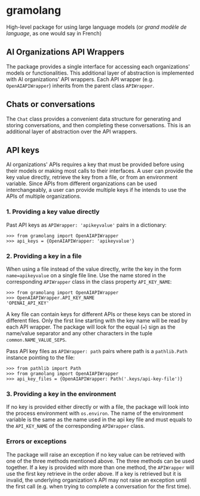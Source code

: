 # gramolang
High-level package for using large language models (or _grand modèle de language_, as
one would say in French)


## AI Organizations API Wrappers
The package provides a single interface for accessing each organizations' models
or functionalities. This additional layer of abstraction is implemented with AI
organizations' API wrappers. Each API wrapper (e.g. `OpenAIAPIWrapper`)
inherits from the parent class `APIWrapper`.


## Chats or conversations
The `Chat` class provides a convenient data structure for generating and storing
conversations, and then completing these conversations. This is an additional
layer of abstraction over the API wrappers.


## API keys
AI organizations' APIs requires a key that must be provided before using their
models or making most calls to their interfaces. A user can provide the key
value directly, retrieve the key from a file, or from an environment variable.
Since APIs from different organizations can be used interchangeably, a user can
provide multiple keys if he intends to use the APIs of multiple organizations.

### 1. Providing a key value directly
Past API keys as `APIWrapper: 'apikeyvalue'` pairs in a dictionary: 

    >>> from gramolang import OpenAIAPIWrapper
    >>> api_keys = {OpenAIAPIWrapper: 'apikeyvalue'}

### 2. Providing a key in a file
When using a file instead of the value directly, write the key in the form
`name=apikeyvalue` on a single file line. Use the name stored in the
corresponding `APIWrapper` class in the class property `API_KEY_NAME`:

    >>> from gramolang import OpenAIAPIWrapper 
    >>> OpenAIAPIWrapper.API_KEY_NAME
    'OPENAI_API_KEY'

A key file can contain keys for different APIs or these keys can be stored in
different files. Only the first line starting with the key name will be read by
each API wrapper. The package will look for the equal (`=`) sign as the name/value
separator and any other characters in the tuple `common.NAME_VALUE_SEPS`.

Pass API key files as `APIWrapper: path` pairs where path is a `pathlib.Path`
instance pointing to the file:

    >>> from pathlib import Path
    >>> from gramolang import OpenAIAPIWrapper 
    >>> api_key_files = {OpenAIAPIWrapper: Path('.keys/api-key-file')}

### 3. Providing a key in the environment
If no key is provided either directly or with a file, the package will look
into the process environment with `os.environ`. The name of the environment
variable is the same as the name used in the api key file and must equals to the
`API_KEY_NAME` of the corresponding `APIWrapper` class.

### Errors or exceptions
The package will raise an exception if no key value can be retrieved with one
of the three methods mentioned above. The three methods can be used together. If
a key is provided with more than one method, the `APIWrapper` will use the
first key retrieve in the order above. If a key is retrieved but it is invalid,
the underlying organization's API may not raise an exception until the first
call (e.g. when  trying to complete a conversation for the first time).

